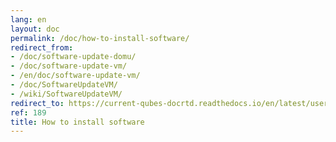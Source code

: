 ```yaml
---
lang: en
layout: doc
permalink: /doc/how-to-install-software/
redirect_from:
- /doc/software-update-domu/
- /doc/software-update-vm/
- /en/doc/software-update-vm/
- /doc/SoftwareUpdateVM/
- /wiki/SoftwareUpdateVM/
redirect_to: https://current-qubes-docrtd.readthedocs.io/en/latest/user/how-to-guides/how-to-install-software.html
ref: 189
title: How to install software
---
```

